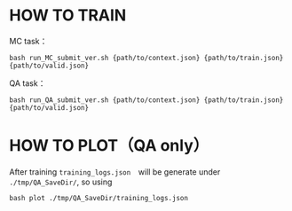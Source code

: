 # HOW TO TRAIN

MC task：

    bash run_MC_submit_ver.sh {path/to/context.json} {path/to/train.json} {path/to/valid.json}

QA task：

    bash run_QA_submit_ver.sh {path/to/context.json} {path/to/train.json} {path/to/valid.json}

# HOW TO PLOT（QA only）

After training ```training_logs.json```　will be generate under ```./tmp/QA_SaveDir/```, so using

    bash plot ./tmp/QA_SaveDir/training_logs.json

